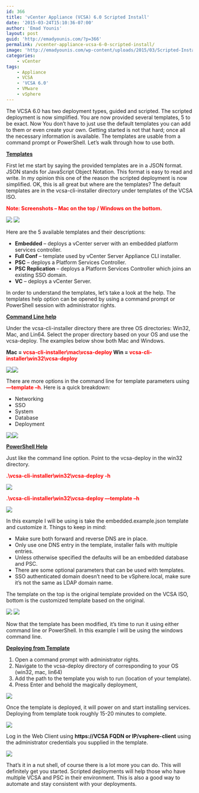 ```yaml
---
id: 366
title: 'vCenter Appliance (VCSA) 6.0 Scripted Install'
date: '2015-03-24T15:10:36-07:00'
author: 'Emad Younis'
layout: post
guid: 'http://emadyounis.com/?p=366'
permalink: /vcenter-appliance-vcsa-6-0-scripted-install/
image: 'http://emadyounis.com/wp-content/uploads/2015/03/Scripted-Install.jpg'
categories:
    - vCenter
tags:
    - Appliance
    - VCSA
    - 'VCSA 6.0'
    - VMware
    - vSphere
---
```


The VCSA 6.0 has two deployment types, guided and scripted. The scripted deployment is now simplified. You are now provided several templates, 5 to be exact. Now You don’t have to just use the default templates you can add to them or even create your own. Getting started is not that hard; once all the necessary information is available. The templates are usable from a command prompt or PowerShell. Let’s walk through how to use both.

<span style="text-decoration: underline;">**Templates**</span>

First let me start by saying the provided templates are in a JSON format. JSON stands for JavaScript Object Notation. This format is easy to read and write. In my opinion this one of the reason the scripted deployment is now simplified. OK, this is all great but where are the templates? The default templates are in the vcsa-cli-installer directory under templates of the VCSA ISO.

<span style="color: #ff0000;">**Note: Screenshots – Mac on the top / Windows on the bottom.**</span>

[![](https://emadyounis.com/assets/img/2015/03/Templates.jpg?resize=767%2C330)](https://emadyounis.com/assets/img/2015/03/Templates.jpg) [![](https://emadyounis.com/assets/img/2015/03/Windows-Templates-e1426543601187.jpg?resize=767%2C534)](https://emadyounis.com/assets/img/2015/03/Windows-Templates.jpg)

Here are the 5 available templates and their descriptions:

- **Embedded** – deploys a vCenter server with an embedded platform services controller.
- **Full Conf** – template used by vCenter Server Appliance CLI installer.
- **PSC** – deploys a Platform Services Controller.
- **PSC Replication** – deploys a Platform Services Controller which joins an existing SSO domain.
- **VC** – deploys a vCenter Server.

In order to understand the templates, let’s take a look at the help. The templates help option can be opened by using a command prompt or PowerShell session with administrator rights.

<span style="text-decoration: underline;">**Command Line help**</span>

Under the vcsa-cli-installer directory there are three OS directories: Win32, Mac, and Lin64. Select the proper directory based on your OS and use the vcsa-deploy. The examples below show both Mac and Windows.

**Mac = <span style="color: #ff0000;">vcsa-cli-installer\\mac\\vcsa-deploy</span> Win = <span style="color: #ff0000;">vcsa-cli-installer\\win32\\vcsa-deploy</span>**

[![](https://emadyounis.com/assets/img/2015/03/VCSA-CMD-MAC-1.jpg?resize=1031%2C625)](https://emadyounis.com/assets/img/2015/03/VCSA-CMD-MAC-1.jpg)[![](https://emadyounis.com/assets/img/2015/03/VCSA-CMD-11.jpg?resize=1138%2C551)](https://emadyounis.com/assets/img/2015/03/VCSA-CMD-11.jpg)

There are more options in the command line for template parameters using <span style="color: #ff0000;">**––template –h**</span>. Here is a quick breakdown:

- Networking
- SSO
- System
- Database
- Deployment

[![](https://emadyounis.com/assets/img/2015/03/VCSA-CMD-MAC-2.jpg?resize=1141%2C611)](https://emadyounis.com/assets/img/2015/03/VCSA-CMD-MAC-2.jpg)[![](https://emadyounis.com/assets/img/2015/03/VCSA-CMD-TEMP.jpg?resize=1024%2C471)](https://emadyounis.com/assets/img/2015/03/VCSA-CMD-TEMP.jpg)

<span style="text-decoration: underline;">**PowerShell Help**</span>

Just like the command line option. Point to the vcsa-deploy in the win32 directory.

**<span style="color: #ff0000;">.\\vcsa-cli-installer\\win32\\vcsa-deploy -h</span>**

[![](https://emadyounis.com/assets/img/2015/03/Powershell-Help.jpg?resize=1017%2C546)](https://emadyounis.com/assets/img/2015/03/Powershell-Help.jpg)

<span style="color: #ff0000;"> **.\\vcsa-cli-installer\\win32\\vcsa-deploy ––template –h**</span>

[![](https://emadyounis.com/assets/img/2015/03/Powershell-Template-Help.jpg?resize=1015%2C526)](https://emadyounis.com/assets/img/2015/03/Powershell-Template-Help.jpg)

In this example I will be using is take the embedded.example.json template and customize it. Things to keep in mind:

- Make sure both forward and reverse DNS are in place.
- Only use one DNS entry in the template, installer fails with multiple entries.
- Unless otherwise specified the defaults will be an embedded database and PSC.
- There are some optional parameters that can be used with templates.
- SSO authenticated domain doesn’t need to be vSphere.local, make sure it’s not the same as LDAP domain name.

The template on the top is the original template provided on the VCSA ISO, bottom is the customized template based on the original.

[![](https://emadyounis.com/assets/img/2015/03/Before-Template.jpg?resize=815%2C632)](https://emadyounis.com/assets/img/2015/03/Before-Template.jpg) [![](https://emadyounis.com/assets/img/2015/03/After-Template.jpg?resize=805%2C847)](https://emadyounis.com/assets/img/2015/03/After-Template.jpg)

Now that the template has been modified, it’s time to run it using either command line or PowerShell. In this example I will be using the windows command line.

<span style="text-decoration: underline;">**Deploying from Template**</span>

1. Open a command prompt with administrator rights.
2. Navigate to the vcsa-deploy directory of corresponding to your OS (win32, mac, lin64)
3. Add the path to the template you wish to run (location of your template).
4. Press Enter and behold the magically deployment,

[![](https://emadyounis.com/assets/img/2015/03/Temp-Deploy.jpg?resize=1024%2C296)](https://emadyounis.com/assets/img/2015/03/Temp-Deploy.jpg)

Once the template is deployed, it will power on and start installing services. Deploying from template took roughly 15-20 minutes to complete.

[![](https://emadyounis.com/assets/img/2015/03/Scripted-Deploy.jpg?resize=1024%2C761)](https://emadyounis.com/assets/img/2015/03/Scripted-Deploy.jpg)

Log in the Web Client using **https://VCSA FQDN or IP/vsphere-client** using the administrator credentials you supplied in the template.

[![](https://emadyounis.com/assets/img/2015/03/Webclient.jpg?resize=1024%2C522)](https://emadyounis.com/assets/img/2015/03/Webclient.jpg)

That’s it in a nut shell, of course there is a lot more you can do. This will definitely get you started. Scripted deployments will help those who have multiple VCSA and PSC in their environment. This is also a good way to automate and stay consistent with your deployments.
